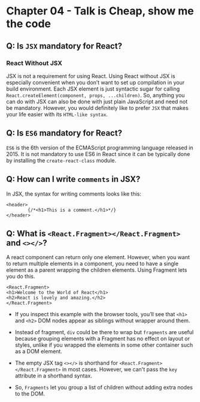 # Chapter 04 - Talk is Cheap, show me the code
## Q: Is `JSX` mandatory for React?

### React Without JSX
JSX is not a requirement for using React. Using React without JSX is especially convenient when you don’t want to set up compilation in your build environment. Each JSX element is just syntactic sugar for calling `React.createElement(component, props, ...children)`. So, anything you can do with JSX can also be done with just plain JavaScript and need not be mandatory. However, you would definitely like to prefer `JSX` that makes your life easier with its `HTML-like syntax`.
## Q: Is `ES6` mandatory for React?
`ES6` is the 6th version of the ECMAScript programming language released in 2015. It is not mandatory to use ES6 in React since it can be typically done by installing the `create-react-class` module.
## Q: How can I write `comments` in JSX?
In JSX, the syntax for writing comments looks like this:
```
<header>
        {/*<h1>This is a comment.</h1>*/}
</header>
```
## Q: What is `<React.Fragment></React.Fragment>` and `<></>`?
A react component can return only one element. However, when you want to return multiple elements in a component, you need to have a single element as a parent wrapping the children elements. Using Fragment lets you do this.
```
<React.Fragment>
<h1>Welcome to the World of React</h1>
<h2>React is lovely and amazing.</h2>
</React.Fragment>
```
* If you inspect this example with the browser tools, you’ll see that `<h1>` and `<h2>` DOM nodes appear as siblings without wrapper around them.

* Instead of fragment, `div` could be there to wrap but `fragments` are useful because grouping elements with a Fragment has no effect on layout or styles, unlike if you wrapped the elements in some other container such as a DOM element.

* The empty JSX tag `<></>` is shorthand for `<React.Fragment></React.Fragment>` in most cases. However, we can't pass the `key` attribute in a shorthand syntax.

* So, `Fragments` let you group a list of children without adding extra nodes to the DOM.
